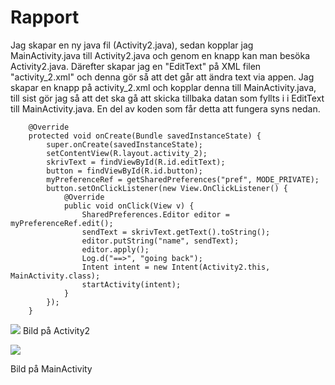 
# Rapport

Jag skapar en ny java fil (Activity2.java), sedan kopplar jag MainActivity.java till Activity2.java och genom en knapp kan man besöka Activity2.java. Därefter skapar jag en "EditText" på XML filen "activity_2.xml" och denna gör så att det går att ändra text via appen. Jag skapar en knapp på activity_2.xml och kopplar denna till MainActivity.java, till sist gör jag så att det ska gå att skicka tillbaka datan som fyllts i i EditText till MainActivity.java. En del av koden som får detta att fungera syns nedan.
```
    @Override
    protected void onCreate(Bundle savedInstanceState) {
        super.onCreate(savedInstanceState);
        setContentView(R.layout.activity_2);
        skrivText = findViewById(R.id.editText);
        button = findViewById(R.id.button);
        myPreferenceRef = getSharedPreferences("pref", MODE_PRIVATE);
        button.setOnClickListener(new View.OnClickListener() {
            @Override
            public void onClick(View v) {
                SharedPreferences.Editor editor = myPreferenceRef.edit();
                sendText = skrivText.getText().toString();
                editor.putString("name", sendText);
                editor.apply();
                Log.d("==>", "going back");
                Intent intent = new Intent(Activity2.this, MainActivity.class);
                startActivity(intent);
            }
        });
    }
```



![](Screenshot1_png)
Bild på Activity2

![](Screenshot2_png)

Bild på MainActivity
